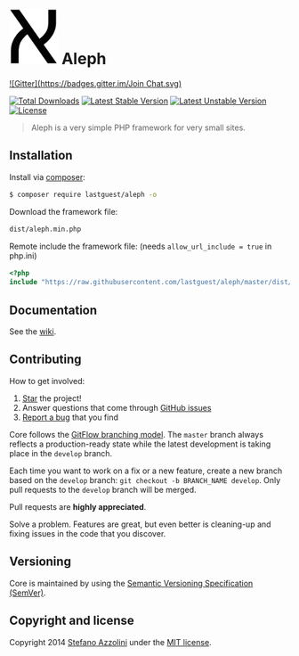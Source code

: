 <h1><img src="docs/aleph.png" height="100"> Aleph</h1>

[![Gitter](https://badges.gitter.im/Join Chat.svg)](https://gitter.im/lastguest/aleph?utm_source=badge&utm_medium=badge&utm_campaign=pr-badge&utm_content=badge)

[![Total Downloads](https://poser.pugx.org/lastguest/aleph/downloads.svg)](https://packagist.org/packages/lastguest/aleph)
[![Latest Stable Version](https://poser.pugx.org/lastguest/aleph/v/stable.svg)](https://packagist.org/packages/lastguest/aleph)
[![Latest Unstable Version](https://poser.pugx.org/lastguest/aleph/v/unstable.svg)](https://packagist.org/packages/lastguest/aleph)
[![License](https://poser.pugx.org/lastguest/aleph/license.svg)](https://packagist.org/packages/lastguest/aleph)

> Aleph is a very simple PHP framework for very small sites.

## Installation

Install via [composer](https://getcomposer.org/download/):

```bash
$ composer require lastguest/aleph -o
```

Download the framework file:

```bash
dist/aleph.min.php
```

Remote include the framework file: (needs `allow_url_include = true` in php.ini)

```php
<?php
include "https://raw.githubusercontent.com/lastguest/aleph/master/dist/aleph.min.php";
```


## Documentation

See the [wiki](https://github.com/lastguest/aleph/wiki).


## Contributing

How to get involved:

1. [Star](https://github.com/lastguest/aleph/stargazers) the project!
2. Answer questions that come through [GitHub issues](https://github.com/lastguest/aleph/issues?state=open)
3. [Report a bug](https://github.com/lastguest/aleph/issues/new) that you find


Core follows the [GitFlow branching model](http://nvie.com/posts/a-successful-git-branching-model). The ```master``` branch always reflects a production-ready state while the latest development is taking place in the ```develop``` branch.

Each time you want to work on a fix or a new feature, create a new branch based on the ```develop``` branch: ```git checkout -b BRANCH_NAME develop```. Only pull requests to the ```develop``` branch will be merged.

Pull requests are **highly appreciated**.

Solve a problem. Features are great, but even better is cleaning-up and fixing issues in the code that you discover.

## Versioning

Core is maintained by using the [Semantic Versioning Specification (SemVer)](http://semver.org).


## Copyright and license

Copyright 2014 [Stefano Azzolini](http://dreamnoctis.com) under the [MIT license](LICENSE.md).

